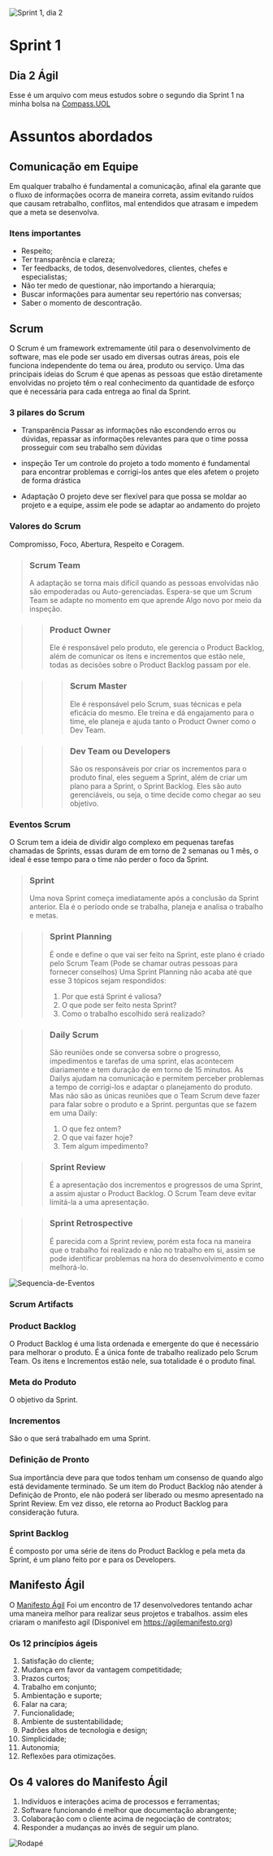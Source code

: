 ![Sprint 1, dia 2](img/readMeImg/s1d2Banner.png)


# Sprint 1
## Dia 2 Ágil

Esse é um arquivo com meus estudos sobre o segundo dia Sprint 1 na minha bolsa na [Compass.UOL](https://compass.uol/en/about-us/)

# Assuntos abordados


## Comunicação em Equipe
Em qualquer trabalho é fundamental a comunicação, afinal ela garante que o fluxo de informações ocorra de maneira correta, assim evitando ruídos que causam retrabalho, conflitos, mal entendidos que atrasam e impedem que a meta se desenvolva.

### Itens importantes
* Respeito;
* Ter transparência e clareza;
* Ter feedbacks, de todos, desenvolvedores, clientes, chefes e especialistas;
* Não ter medo de questionar, não importando a hierarquia;
* Buscar informações para aumentar seu repertório nas conversas;
* Saber o momento de descontração.


## Scrum
O Scrum é um framework extremamente útil para o desenvolvimento de software, mas ele pode ser usado em diversas outras áreas, pois ele funciona independente do tema ou área, produto ou serviço.
Uma das principais ideias do Scrum é que apenas as pessoas que estão diretamente envolvidas no projeto têm o real conhecimento da quantidade de esforço que é necessária para cada entrega ao final da Sprint.


### 3 pilares do Scrum
* Transparência
Passar as informações não escondendo erros ou dúvidas, repassar as informações relevantes para que o time possa prosseguir com seu trabalho sem dúvidas


* inspeção
Ter um controle do projeto a todo momento é fundamental para encontrar problemas e corrigi-los antes que eles afetem o projeto de forma drástica


* Adaptação
O projeto deve ser flexível para que possa se moldar ao projeto e a equipe, assim ele pode se adaptar ao andamento do projeto


### Valores do Scrum


Compromisso, Foco, Abertura, Respeito e Coragem.


> ### Scrum Team
> A adaptação se torna mais difícil quando as pessoas envolvidas não são empoderadas ou
> Auto-gerenciadas. Espera-se que um Scrum Team se adapte no momento em que aprende
> Algo novo por meio da inspeção.


>> ### Product Owner
>> Ele é responsável pelo produto, ele gerencia o Product Backlog, além de comunicar os itens e incrementos que estão nele, todas as decisões sobre o Product Backlog passam por ele.


>>> ### Scrum Master
>>> Ele é responsável pelo Scrum, suas técnicas e pela eficácia do mesmo. Ele treina e dá engajamento para o time, ele planeja e ajuda tanto o Product Owner como o Dev Team.


>>> ### Dev Team ou Developers
>>> São os responsáveis por criar os incrementos para o produto final, eles seguem a Sprint, além de criar um plano para a Sprint, o Sprint Backlog. Eles são auto gerenciáveis, ou seja, o time decide como chegar ao seu objetivo.


### Eventos Scrum
O Scrum tem a ideia de dividir algo complexo em pequenas tarefas chamadas de Sprints, essas duram de em torno de 2 semanas ou 1 mês, o ideal é esse tempo para o time não perder o foco da Sprint.


> ### Sprint
> Uma nova Sprint começa imediatamente após a conclusão da Sprint anterior. Ela é o período onde se trabalha, planeja e analisa o trabalho e metas.


>> ### Sprint Planning
>> É onde e define o que vai ser feito na Sprint, este plano é criado pelo Scrum Team (Pode se chamar outras pessoas para fornecer conselhos)
>> Uma Sprint Planning não acaba até que esse 3 tópicos sejam respondidos:
>> 1. Por que está Sprint é valiosa?
>> 2. O que pode ser feito nesta Sprint?
>> 3. Como o trabalho escolhido será realizado?


>> ### Daily Scrum
>> São reuniões onde se conversa sobre o progresso, impedimentos e tarefas de uma sprint, elas acontecem diariamente e tem  duração de em torno de 15 minutos. As Dailys ajudam na comunicação e permitem perceber problemas a tempo de corrigi-los e adaptar o planejamento do produto. Mas não são as únicas reuniões que o Team Scrum deve fazer para falar sobre o produto e a Sprint.
>> perguntas que se fazem em uma Daily:
>> 1. O que fez ontem?
>> 2. O que vai fazer hoje?
>> 3. Tem algum impedimento?


>> ### Sprint Review
>> É a apresentação dos incrementos e progressos de uma Sprint, a assim ajustar o Product Backlog. O Scrum Team deve evitar limitá-la
a uma apresentação.


>> ### Sprint Retrospective
>> É parecida com a Sprint review, porém esta foca na maneira que o trabalho foi realizado e não no trabalho em si, assim se pode identificar problemas na hora do desenvolvimento e como melhorá-lo.

![Sequencia-de-Eventos](img/scrumImg.png)


### Scrum Artifacts

### Product Backlog
O Product Backlog é uma lista ordenada e emergente do que é necessário para melhorar o produto. É a única fonte de trabalho realizado pelo Scrum Team. Os itens e Incrementos estão nele, sua totalidade é o produto final.


### Meta do Produto
O objetivo da Sprint.

### Incrementos
São o que será trabalhado em uma Sprint.

### Definição de Pronto
Sua importância deve para que todos tenham um consenso de quando algo está devidamente terminado. Se um item do Product Backlog não
atender à Definição de Pronto, ele não poderá ser liberado ou mesmo apresentado na Sprint
Review. Em vez disso, ele retorna ao Product Backlog para consideração futura.

### Sprint Backlog
É composto por uma série de itens do Product Backlog e pela meta da Sprint, é um plano feito por e para os Developers.


## Manifesto Ágil
O [Manifesto Ágil](https://agilemanifesto.org/iso/ptbr/manifesto.html) Foi um encontro de 17 desenvolvedores tentando achar uma maneira melhor para realizar seus projetos e trabalhos. assim eles criaram o manifesto agil (Disponivel em https://agilemanifesto.org)

### Os 12 princípios ágeis

1. Satisfação do cliente;
2. Mudança em favor da vantagem competitidade;
3. Prazos curtos;
4. Trabalho em conjunto;
5. Ambientação e suporte;
6. Falar na cara;
7. Funcionalidade;
8. Ambiente de sustentabilidade;
9. Padrões altos de tecnologia e design;
10. Simplicidade;
11. Autonomia;
12. Reflexões para otimizações.


## Os 4 valores do Manifesto Ágil

1. Indivíduos e interações acima de processos e ferramentas;
2. Software funcionando é melhor que documentação abrangente;
3. Colaboração com o cliente acima de negociação de contratos;
4. Responder a mudanças ao invés de seguir um plano.

![Rodapé](img/readMeImg/rodape.png)